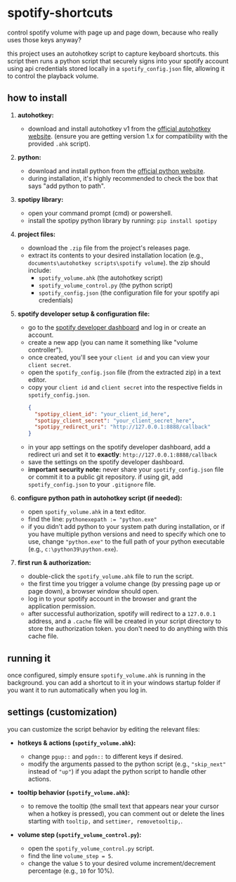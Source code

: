 # spotify-shortcuts

control spotify volume with page up and page down, because who really uses those keys anyway?

this project uses an autohotkey script to capture keyboard shortcuts. this script then runs a python script that securely signs into your spotify account using api credentials stored locally in a `spotify_config.json` file, allowing it to control the playback volume.

## how to install

1.  **autohotkey:**
    * download and install autohotkey v1 from the [official autohotkey website](https://www.autohotkey.com/). (ensure you are getting version 1.x for compatibility with the provided `.ahk` script).

2.  **python:**
    * download and install python from the [official python website](https://www.python.org/).
    * during installation, it's highly recommended to check the box that says "add python to path".

3.  **spotipy library:**
    * open your command prompt (cmd) or powershell.
    * install the spotipy python library by running: `pip install spotipy`

4.  **project files:**
    * download the `.zip` file from the project's releases page.
    * extract its contents to your desired installation location (e.g., `documents\autohotkey scripts\spotify volume`). the zip should include:
        * `spotify_volume.ahk` (the autohotkey script)
        * `spotify_volume_control.py` (the python script)
        * `spotify_config.json` (the configuration file for your spotify api credentials)

5.  **spotify developer setup & configuration file:**
    * go to the [spotify developer dashboard](https://developer.spotify.com/dashboard/) and log in or create an account.
    * create a new app (you can name it something like "volume controller").
    * once created, you'll see your `client id` and you can view your `client secret`.
    * open the `spotify_config.json` file (from the extracted zip) in a text editor.
    * copy your `client id` and `client secret` into the respective fields in `spotify_config.json`.    
        ```json
        {
          "spotipy_client_id": "your_client_id_here",
          "spotipy_client_secret": "your_client_secret_here",
          "spotipy_redirect_uri": "http://127.0.0.1:8888/callback"
        }
        ```
    * in your app settings on the spotify developer dashboard, add a redirect uri and set it to **exactly**: `http://127.0.0.1:8888/callback`
    * save the settings on the spotify developer dashboard.
    * **important security note:** never share your `spotify_config.json` file or commit it to a public git repository. if using git, add `spotify_config.json` to your `.gitignore` file.

6.  **configure python path in autohotkey script (if needed):**
    * open `spotify_volume.ahk` in a text editor.
    * find the line: `pythonexepath := "python.exe"`
    * if you didn't add python to your system path during installation, or if you have multiple python versions and need to specify which one to use, change `"python.exe"` to the full path of your python executable (e.g., `c:\python39\python.exe`).

7.  **first run & authorization:**
    * double-click the `spotify_volume.ahk` file to run the script.
    * the first time you trigger a volume change (by pressing page up or page down), a browser window should open.
    * log in to your spotify account in the browser and grant the application permission.
    * after successful authorization, spotify will redirect to a `127.0.0.1` address, and a `.cache` file will be created in your script directory to store the authorization token. you don't need to do anything with this cache file.

## running it

once configured, simply ensure `spotify_volume.ahk` is running in the background. you can add a shortcut to it in your windows startup folder if you want it to run automatically when you log in.

## settings (customization)

you can customize the script behavior by editing the relevant files:

* **hotkeys & actions (`spotify_volume.ahk`):**
    * change `pgup::` and `pgdn::` to different keys if desired.
    * modify the arguments passed to the python script (e.g., `"skip_next"` instead of `"up"`) if you adapt the python script to handle other actions.

* **tooltip behavior (`spotify_volume.ahk`):**
    * to remove the tooltip (the small text that appears near your cursor when a hotkey is pressed), you can comment out or delete the lines starting with `tooltip,` and `settimer, removetooltip,`.

* **volume step (`spotify_volume_control.py`):**
    * open the `spotify_volume_control.py` script.
    * find the line `volume_step = 5`.
    * change the value `5` to your desired volume increment/decrement percentage (e.g., `10` for 10%).
